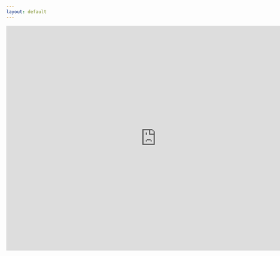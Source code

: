 ```yaml
---
layout: default
---
```


<iframe src="https://calendar.google.com/calendar/embed?height=600&amp;wkst=2&amp;hl=en&amp;src=osium.contact%40gmail.com&amp;ctz=Europe%2FBerlin" style="border-width:0" width="800" height="600" frameborder="0" scrolling="no"></iframe>
